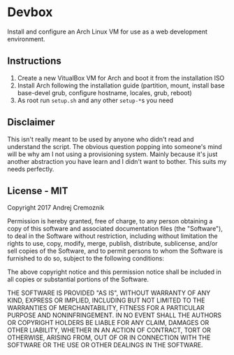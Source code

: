 # Devbox

Install and configure an Arch Linux VM for use as a web development environment.

## Instructions

1. Create a new VitualBox VM for Arch and boot it from the installation ISO
2. Install Arch following the installation guide (partition, mount, install base base-devel grub, configure hostname, locales, grub, reboot)
3. As root run `setup.sh` and any other `setup-*`s you need

## Disclaimer

This isn't really meant to be used by anyone who didn't read and understand the script. The obvious question popping into someone's mind will be why am I not using a provisioning system. Mainly because it's just another abstraction you have learn and I didn't want to bother. This suits my needs perfectly.

## License - MIT

Copyright 2017 Andrej Cremoznik

Permission is hereby granted, free of charge, to any person obtaining a copy of this software and associated documentation files (the "Software"), to deal in the Software without restriction, including without limitation the rights to use, copy, modify, merge, publish, distribute, sublicense, and/or sell copies of the Software, and to permit persons to whom the Software is furnished to do so, subject to the following conditions:

The above copyright notice and this permission notice shall be included in all copies or substantial portions of the Software.

THE SOFTWARE IS PROVIDED "AS IS", WITHOUT WARRANTY OF ANY KIND, EXPRESS OR IMPLIED, INCLUDING BUT NOT LIMITED TO THE WARRANTIES OF MERCHANTABILITY, FITNESS FOR A PARTICULAR PURPOSE AND NONINFRINGEMENT. IN NO EVENT SHALL THE AUTHORS OR COPYRIGHT HOLDERS BE LIABLE FOR ANY CLAIM, DAMAGES OR OTHER LIABILITY, WHETHER IN AN ACTION OF CONTRACT, TORT OR OTHERWISE, ARISING FROM, OUT OF OR IN CONNECTION WITH THE SOFTWARE OR THE USE OR OTHER DEALINGS IN THE SOFTWARE.
